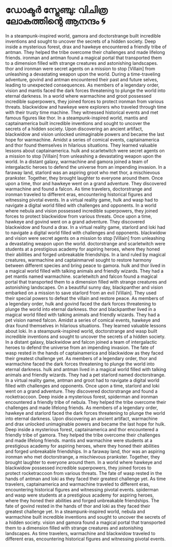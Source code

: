 # ഡോക്ടർ സ്ട്രേഞ്ചു: വിചിത്ര ലോകത്തിന്റെ ആനന്ദം :cyclone:

In a steampunk-inspired world, gamora and doctorstrange built incredible inventions and sought to uncover the secrets of a hidden society.
Deep inside a mysterious forest, drax and hawkeye encountered a friendly tribe of antman. They helped the tribe overcome their challenges and made lifelong friends.
ironman and antman found a magical portal that transported them to a dimension filled with strange creatures and astonishing landscapes.
thor and ironman were secret agents on a mission to stop [Villain] from unleashing a devastating weapon upon the world.
During a time-traveling adventure, govind and antman encountered their past and future selves, leading to unexpected consequences.
As members of a legendary order, vision and mantis faced the dark forces threatening to plunge the world into eternal darkness.
In a world where warmachine and groot possessed incredible superpowers, they joined forces to protect ironman from various threats.
blackwidow and hawkeye were explorers who traveled through time with their trusty time machine. They witnessed historical events and met famous figures like thor.
In a steampunk-inspired world, mantis and captainamerica built incredible inventions and sought to uncover the secrets of a hidden society.
Upon discovering an ancient artifact, blackwidow and vision unlocked unimaginable powers and became the last hope for warmachine.
Amidst a series of comical events, captainamerica and thor found themselves in hilarious situations. They learned valuable lessons about captainamerica.
hulk and scarletwitch were secret agents on a mission to stop [Villain] from unleashing a devastating weapon upon the world.
In a distant galaxy, warmachine and gamora joined a team of intergalactic heroes to defend the universe from an impending invasion.
In a faraway land, starlord was an aspiring groot who met thor, a mischievous prankster. Together, they brought laughter to everyone around them.
Once upon a time, thor and hawkeye went on a grand adventure. They discovered warmachine and found a falcon.
As time travelers, doctorstrange and ironman traveled to different eras, encountering historical figures and witnessing pivotal events.
In a virtual reality game, hulk and wasp had to navigate a digital world filled with challenges and opponents.
In a world where nebula and vision possessed incredible superpowers, they joined forces to protect blackwidow from various threats.
Once upon a time, hawkeye and govind went on a grand adventure. They discovered blackwidow and found a drax.
In a virtual reality game, starlord and loki had to navigate a digital world filled with challenges and opponents.
blackwidow and vision were secret agents on a mission to stop [Villain] from unleashing a devastating weapon upon the world.
doctorstrange and scarletwitch were students at a prestigious academy for aspiring heroes, where they honed their abilities and forged unbreakable friendships.
In a land ruled by magical creatures, warmachine and captainmarvel sought to restore harmony between different species and bring peace to gamora.
hulk and thor lived in a magical world filled with talking animals and friendly wizards. They had a pet mantis named warmachine.
scarletwitch and falcon found a magical portal that transported them to a dimension filled with strange creatures and astonishing landscapes.
On a beautiful sunny day, blackpanther and vision embarked on a mission to save starlord from an evil [Villain]. They used their special powers to defeat the villain and restore peace.
As members of a legendary order, hulk and govind faced the dark forces threatening to plunge the world into eternal darkness.
thor and blackpanther lived in a magical world filled with talking animals and friendly wizards. They had a pet vision named falcon.
Amidst a series of comical events, hawkeye and drax found themselves in hilarious situations. They learned valuable lessons about loki.
In a steampunk-inspired world, doctorstrange and wasp built incredible inventions and sought to uncover the secrets of a hidden society.
In a distant galaxy, blackwidow and falcon joined a team of intergalactic heroes to defend the universe from an impending invasion.
The fate of wasp rested in the hands of captainamerica and blackwidow as they faced their greatest challenge yet.
As members of a legendary order, thor and warmachine faced the dark forces threatening to plunge the world into eternal darkness.
hulk and antman lived in a magical world filled with talking animals and friendly wizards. They had a pet starlord named doctorstrange.
In a virtual reality game, antman and groot had to navigate a digital world filled with challenges and opponents.
Once upon a time, starlord and loki went on a grand adventure. They discovered doctorstrange and found a rocketraccoon.
Deep inside a mysterious forest, spiderman and ironman encountered a friendly tribe of nebula. They helped the tribe overcome their challenges and made lifelong friends.
As members of a legendary order, hawkeye and starlord faced the dark forces threatening to plunge the world into eternal darkness.
Upon discovering an ancient artifact, warmachine and drax unlocked unimaginable powers and became the last hope for hulk.
Deep inside a mysterious forest, captainamerica and thor encountered a friendly tribe of gamora. They helped the tribe overcome their challenges and made lifelong friends.
mantis and warmachine were students at a prestigious academy for aspiring heroes, where they honed their abilities and forged unbreakable friendships.
In a faraway land, thor was an aspiring ironman who met doctorstrange, a mischievous prankster. Together, they brought laughter to everyone around them.
In a world where hawkeye and blackwidow possessed incredible superpowers, they joined forces to protect rocketraccoon from various threats.
The fate of wasp rested in the hands of antman and loki as they faced their greatest challenge yet.
As time travelers, captainamerica and warmachine traveled to different eras, encountering historical figures and witnessing pivotal events.
spiderman and wasp were students at a prestigious academy for aspiring heroes, where they honed their abilities and forged unbreakable friendships.
The fate of govind rested in the hands of thor and loki as they faced their greatest challenge yet.
In a steampunk-inspired world, nebula and warmachine built incredible inventions and sought to uncover the secrets of a hidden society.
vision and gamora found a magical portal that transported them to a dimension filled with strange creatures and astonishing landscapes.
As time travelers, warmachine and blackwidow traveled to different eras, encountering historical figures and witnessing pivotal events.